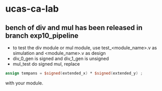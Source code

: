# ucas-ca-lab
## bench of div and mul has been released in branch exp10_pipeline 
- to test the div module or mul module, use test_<module_name>.v as simulation and <module_name>.v as design
- div_0_gen is signed and div_1_gen is unsigned
- mul_test do signed mul, replace
```v
assign tempans = $signed(extended_x) * $signed(extended_y) ;
```
with your module.
